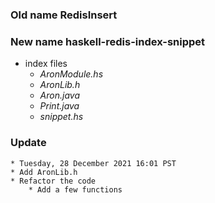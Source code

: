 ### Old name RedisInsert
### New name haskell-redis-index-snippet

* index files
    * *AronModule.hs*
    * *AronLib.h*
    * *Aron.java*
    * *Print.java*
    * *snippet.hs*

### Update
	* Tuesday, 28 December 2021 16:01 PST
	* Add AronLib.h
	* Refactor the code
		* Add a few functions
